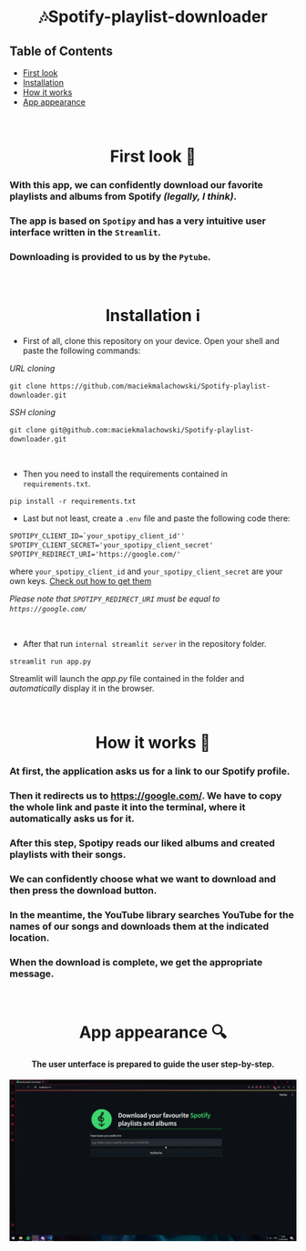 <h1 align="center">🎶Spotify-playlist-downloader</h1>

## Table of Contents

 - [First look](https://github.com/maciekmalachowski/Spotify-playlist-downloader#first-look)
 - [Installation](https://github.com/maciekmalachowski/Spotify-playlist-downloader#installation)
 - [How it works](https://github.com/maciekmalachowski/Spotify-playlist-downloader#how-it-works)
 - [App appearance](https://github.com/maciekmalachowski/Spotify-playlist-downloader#app-appearance)

<br>
 
<h1 align="center" id="first-look"> First look 👀 </h1>

### With this app, we can confidently download our favorite playlists and albums from Spotify *(legally, I think)*. 
### The app is based on `Spotipy` and has a very intuitive user interface written in the `Streamlit`. 
### Downloading is provided to us by the `Pytube`.

<br>

<h1 align="center" id="installation">Installation ℹ</h1>

- First of all, clone this repository on your device. Open your shell and paste the following commands:

*URL cloning*
```
git clone https://github.com/maciekmalachowski/Spotify-playlist-downloader.git
```
*SSH cloning*
```
git clone git@github.com:maciekmalachowski/Spotify-playlist-downloader.git
```
<br>

- Then you need to install the requirements contained in `requirements.txt`.
```
pip install -r requirements.txt
```
- Last but not least, create a `.env` file and paste the following code there:
```
SPOTIPY_CLIENT_ID=`your_spotipy_client_id''
SPOTIPY_CLIENT_SECRET='your_spotipy_client_secret'
SPOTIPY_REDIRECT_URI='https://google.com/'
```
where `your_spotipy_client_id` and `your_spotipy_client_secret` are your own keys. [Check out how to get them](https://developer.spotify.com/documentation/web-api/concepts/apps)

*Please note that `SPOTIPY_REDIRECT_URI` must be equal to `https://google.com/`*

<br>

- After that run `internal streamlit server` in the repository folder.
```
streamlit run app.py
```
Streamlit will launch the *app.py* file contained in the folder and *automatically* display it in the browser. 

<br>

<h1 align="center" id="how-it-works">How it works 🤔</h1>

### At first, the application asks us for a link to our Spotify profile. 
### Then it redirects us to https://google.com/. We have to copy the whole link and paste it into the terminal, where it automatically asks us for it. 
### After this step, Spotipy reads our liked albums and created playlists with their songs. 
### We can confidently choose what we want to download and then press the download button. 
### In the meantime, the YouTube library searches YouTube for the names of our songs and downloads them at the indicated location. 
### When the download is complete, we get the appropriate message.

<br>

<h1 align="center" id="app-appearance"> App appearance 🔍</h1>

<h4 align="center"> The user unterface is prepared to guide the user step-by-step.</h4>

![Appearance](media/appearance.gif)



